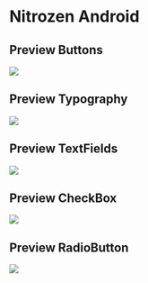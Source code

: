 # Nitrozen Android

## Preview Buttons
![](./assets/screenshots/buttons.png)

## Preview Typography
![](./assets/screenshots/typography.png)

## Preview TextFields
![](./assets/screenshots/textfields.png)

## Preview CheckBox
![](./assets/screenshots/checkbox.png)

## Preview RadioButton
![](./assets/screenshots/radiobutton.png)